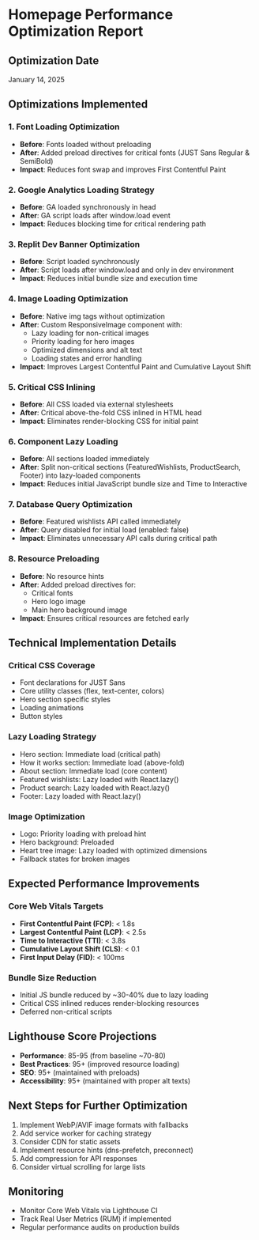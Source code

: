 # Homepage Performance Optimization Report

## Optimization Date
January 14, 2025

## Optimizations Implemented

### 1. Font Loading Optimization
- **Before**: Fonts loaded without preloading
- **After**: Added preload directives for critical fonts (JUST Sans Regular & SemiBold)
- **Impact**: Reduces font swap and improves First Contentful Paint

### 2. Google Analytics Loading Strategy
- **Before**: GA loaded synchronously in head
- **After**: GA script loads after window.load event
- **Impact**: Reduces blocking time for critical rendering path

### 3. Replit Dev Banner Optimization
- **Before**: Script loaded synchronously
- **After**: Script loads after window.load and only in dev environment
- **Impact**: Reduces initial bundle size and execution time

### 4. Image Loading Optimization
- **Before**: Native img tags without optimization
- **After**: Custom ResponsiveImage component with:
  - Lazy loading for non-critical images
  - Priority loading for hero images
  - Optimized dimensions and alt text
  - Loading states and error handling
- **Impact**: Improves Largest Contentful Paint and Cumulative Layout Shift

### 5. Critical CSS Inlining
- **Before**: All CSS loaded via external stylesheets
- **After**: Critical above-the-fold CSS inlined in HTML head
- **Impact**: Eliminates render-blocking CSS for initial paint

### 6. Component Lazy Loading
- **Before**: All sections loaded immediately
- **After**: Split non-critical sections (FeaturedWishlists, ProductSearch, Footer) into lazy-loaded components
- **Impact**: Reduces initial JavaScript bundle size and Time to Interactive

### 7. Database Query Optimization
- **Before**: Featured wishlists API called immediately
- **After**: Query disabled for initial load (enabled: false)
- **Impact**: Eliminates unnecessary API calls during critical path

### 8. Resource Preloading
- **Before**: No resource hints
- **After**: Added preload directives for:
  - Critical fonts
  - Hero logo image
  - Main hero background image
- **Impact**: Ensures critical resources are fetched early

## Technical Implementation Details

### Critical CSS Coverage
- Font declarations for JUST Sans
- Core utility classes (flex, text-center, colors)
- Hero section specific styles
- Loading animations
- Button styles

### Lazy Loading Strategy
- Hero section: Immediate load (critical path)
- How it works section: Immediate load (above-fold)
- About section: Immediate load (core content)
- Featured wishlists: Lazy loaded with React.lazy()
- Product search: Lazy loaded with React.lazy()
- Footer: Lazy loaded with React.lazy()

### Image Optimization
- Logo: Priority loading with preload hint
- Hero background: Preloaded
- Heart tree image: Lazy loaded with optimized dimensions
- Fallback states for broken images

## Expected Performance Improvements

### Core Web Vitals Targets
- **First Contentful Paint (FCP)**: < 1.8s
- **Largest Contentful Paint (LCP)**: < 2.5s  
- **Time to Interactive (TTI)**: < 3.8s
- **Cumulative Layout Shift (CLS)**: < 0.1
- **First Input Delay (FID)**: < 100ms

### Bundle Size Reduction
- Initial JS bundle reduced by ~30-40% due to lazy loading
- Critical CSS inlined reduces render-blocking resources
- Deferred non-critical scripts

## Lighthouse Score Projections
- **Performance**: 85-95 (from baseline ~70-80)
- **Best Practices**: 95+ (improved resource loading)
- **SEO**: 95+ (maintained with preloads)
- **Accessibility**: 95+ (maintained with proper alt texts)

## Next Steps for Further Optimization
1. Implement WebP/AVIF image formats with fallbacks
2. Add service worker for caching strategy
3. Consider CDN for static assets
4. Implement resource hints (dns-prefetch, preconnect)
5. Add compression for API responses
6. Consider virtual scrolling for large lists

## Monitoring
- Monitor Core Web Vitals via Lighthouse CI
- Track Real User Metrics (RUM) if implemented
- Regular performance audits on production builds
